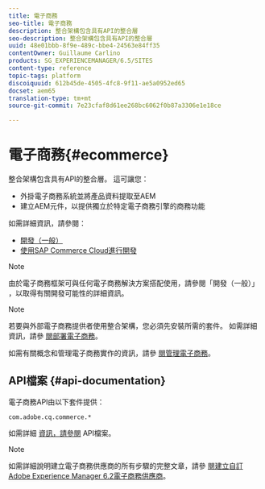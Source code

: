```yaml
---
title: 電子商務
seo-title: 電子商務
description: 整合架構包含具有API的整合層
seo-description: 整合架構包含具有API的整合層
uuid: 48e01bbb-8f9e-489c-bbe4-24563e84ff35
contentOwner: Guillaume Carlino
products: SG_EXPERIENCEMANAGER/6.5/SITES
content-type: reference
topic-tags: platform
discoiquuid: 612b45de-4505-4fc8-9f11-ae5a0952ed65
docset: aem65
translation-type: tm+mt
source-git-commit: 7e23cfaf8d61ee268bc6062f0b87a3306e1e18ce

---
```



# 電子商務{#ecommerce}

整合架構包含具有API的整合層。 這可讓您：

* 外掛電子商務系統並將產品資料提取至AEM
* 建立AEM元件，以提供獨立於特定電子商務引擎的商務功能

如需詳細資訊，請參閱：

* [開發（一般）](/help/sites-developing/generic.md)
* [使用SAP Commerce Cloud進行開發](/help/sites-developing/sap-commerce-cloud.md)

>[!NOTE]
>
>由於電子商務框架可與任何電子商務解決方案搭配使用，請參閱「開發（一般）」 [](/help/sites-developing/generic.md) ，以取得有關開發可能性的詳細資訊。

>[!NOTE]
>
>若要與外部電子商務提供者使用整合架構，您必須先安裝所需的套件。 如需詳細資訊，請參 [閱部署電子商務](/help/sites-deploying/ecommerce.md)。
>
>如需有關概念和管理電子商務實作的資訊，請參 [閱管理電子商務](/help/sites-administering/ecommerce.md)。

## API檔案 {#api-documentation}

電子商務API由以下套件提供：

`com.adobe.cq.commerce.*`

如需詳細 [資訊，請參閱](https://helpx.adobe.com/experience-manager/6-5/sites/developing/using/reference-materials/javadoc/index.html) API檔案。

>[!NOTE]
>
>如需詳細說明建立電子商務供應商的所有步驟的完整文章，請參 [閱建立自訂Adobe Experience Manager 6.2電子商務供應商](https://helpx.adobe.com/experience-manager/using/ecommerce62.html)。
